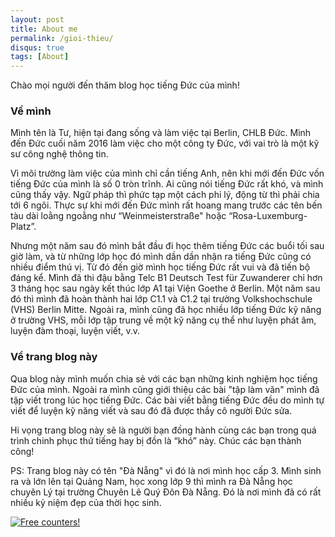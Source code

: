 ```yaml
---
layout: post
title: About me
permalink: /gioi-thieu/
disqus: true
tags: [About]
---
```

Chào mọi người đến thăm blog học tiếng Đức của mình!

### Về mình

Mình tên là Tư, hiện tại đang sống và làm việc tại Berlin, CHLB Đức. Mình đến Đức cuối năm 2016 làm việc cho một công ty Đức, với vai trò là một kỹ sư công nghệ thông tin.

Vì môi trường làm việc của mình chỉ cần tiếng Anh, nên khi mới đến Đức vốn tiếng Đức của mình là số 0 tròn trĩnh. Ai cũng nói tiếng Đức rất khó, và mình cũng thấy vậy. Ngữ pháp thì phức tạp một cách phi lý, động từ thì phải chia tới 6 ngôi. Thực sự khi mới đến Đức mình rất hoang mang trước các tên bến tàu dài loằng ngoằng như “Weinmeisterstraße" hoặc “Rosa-Luxemburg-Platz”.

Nhưng một năm sau đó mình bắt đầu đi học thêm tiếng Đức các buổi tối sau giờ làm, và từ những lớp học đó mình dần dần nhận ra tiếng Đức cũng có nhiều điểm thú vị. Từ đó đến giờ mình học tiếng Đức rất vui và đã tiến bộ đáng kể. Mình đã thi đậu bằng Telc B1 Deutsch Test für Zuwanderer chỉ hơn 3 tháng học sau ngày kết thúc lớp A1 tại Viện Goethe ở Berlin. Một năm sau đó thì mình đã hoàn thành hai lớp C1.1 và C1.2 tại trường Volkshochschule (VHS) Berlin Mitte. Ngoài ra, mình cũng đã học nhiều lớp tiếng Đức kỹ năng ở trường VHS, mỗi lớp tập trung về một kỹ năng cụ thể như luyện phát âm, luyện đàm thoại, luyện viết, v.v.

### Về trang blog này

Qua blog này mình muốn chia sẻ với các bạn những kinh nghiệm học tiếng Đức của mình. Ngoài ra mình cũng giới thiệu các bài "tập làm văn" mình đã tập viết trong lúc học tiếng Đức. Các bài viết bằng tiếng Đức đều do mình tự viết để luyện kỹ năng viết và sau đó đã được thầy cô người Đức sửa.

Hi vọng trang blog này sẽ là người bạn đồng hành cùng các bạn trong quá trình chinh phục thứ tiếng hay bị đồn là “khó” này. Chúc các bạn thành công!

PS: Trang blog này có tên "Đà Nẵng" vì đó là nơi mình học cấp 3. Mình sinh ra và lớn lên tại Quảng Nam, học xong lớp 9 thì mình ra Đà Nẵng học chuyên Lý tại trường Chuyên Lê Quý Đôn Đà Nẵng. Đó là nơi mình đã có rất nhiều kỷ niệm đẹp của thời học sinh.

<a href="http://s11.flagcounter.com/more/PCrQ"><img src="https://s11.flagcounter.com/map/PCrQ/size_l/txt_000000/border_FFFFFF/pageviews_1/viewers_3/flags_1/" alt="Free counters!" border="0"></a>